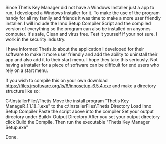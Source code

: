 Since Thetis Key Manager did not have a Windows Installer just a app to run, I developed a Windows Installer for it.
To make the use of the program handy for all my family and friends it was time to make a more user friendly installer.
I will include the Inno Setup Compiler Script and the compiled version of everything so the program can also be installed
on anyones computer. It's safe, Clean and virus free. Test it yourself if your not sure. I work in the security industry. 

I have informed Thetis.io about the application I developed for their software to make it more user friendly and add the 
ability to uninstall their app and also add it to their start menu.  I hope they take this seriously. Not having a installer
for a piece of software can be difficult for end users who rely on a start menu. 

If you wish to compile this on your own download https://files.jrsoftware.org/is/6/innosetup-6.5.4.exe and 
make a directory structure like so: 

C:\InstallerFiles\Thetis
Move the install program "Thetis Key ManageR_1.1.18_1.exe" to the c:\InstallerFiles\Thetis Directory
Load Inno Setup Compiler
Paste the script above into the compiler
Set your output directory under Build> Output Directory
After you set your output directory click Build the Compile. 
Then run the executable "Thetis Key Manager Setup.exe"

Done. 

